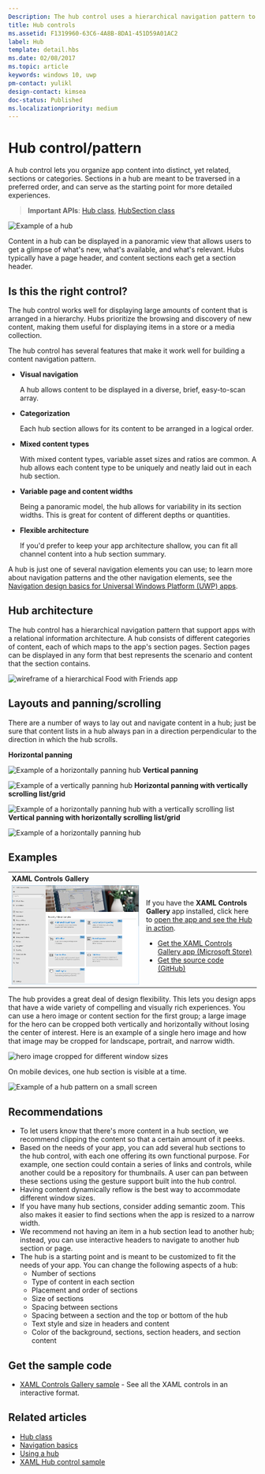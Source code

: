 ```yaml
---
Description: The hub control uses a hierarchical navigation pattern to support apps with a relational information architecture.
title: Hub controls
ms.assetid: F1319960-63C6-4A8B-8DA1-451D59A01AC2
label: Hub
template: detail.hbs
ms.date: 02/08/2017
ms.topic: article
keywords: windows 10, uwp
pm-contact: yulikl
design-contact: kimsea
doc-status: Published
ms.localizationpriority: medium
---
```

# Hub control/pattern

 


A hub control lets you organize app content into distinct, yet related, sections or categories. Sections in a hub are meant to be traversed in a preferred order, and can serve as the starting point for more detailed experiences.

> **Important APIs**: [Hub class](https://msdn.microsoft.com/library/windows/apps/dn251843), [HubSection class](https://msdn.microsoft.com/library/windows/apps/dn251845)

![Example of a hub](images/hub_example_tablet.png)

Content in a hub can be displayed in a panoramic view that allows users to get a glimpse of what's new, what's available, and what's relevant. Hubs typically have a page header, and content sections each get a section header.


## Is this the right control?

The hub control works well for displaying large amounts of content that is arranged in a hierarchy. Hubs prioritize the browsing and discovery of new content, making them useful for displaying items in a store or a media collection.

The hub control has several features that make it work well for building a content navigation pattern.

-   **Visual navigation**

    A hub allows content to be displayed in a diverse, brief, easy-to-scan array.

-   **Categorization**

    Each hub section allows for its content to be arranged in a logical order.

-   **Mixed content types**

    With mixed content types, variable asset sizes and ratios are common. A hub allows each content type to be uniquely and neatly laid out in each hub section.

-   **Variable page and content widths**

    Being a panoramic model, the hub allows for variability in its section widths. This is great for content of different depths or quantities.

-   **Flexible architecture**

    If you'd prefer to keep your app architecture shallow, you can fit all channel content into a hub section summary.

A hub is just one of several navigation elements you can use; to learn more about navigation patterns and the other navigation elements, see the [Navigation design basics for Universal Windows Platform (UWP) apps](../basics/navigation-basics.md).

## Hub architecture

The hub control has a hierarchical navigation pattern that support apps with a relational information architecture. A hub consists of different categories of content, each of which maps to the app's section pages. Section pages can be displayed in any form that best represents the scenario and content that the section contains.

![wireframe of a hierarchical Food with Friends app](images/navigation_diagram_food_with_friends_app_new.png)

## Layouts and panning/scrolling

There are a number of ways to lay out and navigate content in a hub; just be sure that content lists in a hub always pan in a direction perpendicular to the direction in which the hub scrolls.

**Horizontal panning**

![Example of a horizontally panning hub](images/controls_hub_horizontal_pan.png)
**Vertical panning**

![Example of a vertically panning hub](images/controls_hub_vertical_pan.png)
**Horizontal panning with vertically scrolling list/grid**

![Example of a horizontally panning hub with a vertically scrolling list](images/controls_hub_horizontal_vertical_scroll.png)
**Vertical panning with horizontally scrolling list/grid**

![Example of a horizontally panning hub](images/controls_hub_vertical_horizontal_scroll.png)

## Examples

<table>
<th align="left">XAML Controls Gallery<th>
<tr>
<td><img src="images/xaml-controls-gallery-sm.png" alt="XAML controls gallery"></img></td>
<td>
    <p>If you have the <strong style="font-weight: semi-bold">XAML Controls Gallery</strong> app installed, click here to <a href="xamlcontrolsgallery:/item/Hub">open the app and see the Hub in action</a>.</p>
    <ul>
    <li><a href="https://www.microsoft.com/store/productId/9MSVH128X2ZT">Get the XAML Controls Gallery app (Microsoft Store)</a></li>
    <li><a href="https://github.com/Microsoft/Windows-universal-samples/tree/master/Samples/XamlUIBasics">Get the source code (GitHub)</a></li>
    </ul>
</td>
</tr>
</table>

The hub provides a great deal of design flexibility. This lets you design apps that have a wide variety of compelling and visually rich experiences. You can use a hero image or content section for the first group; a large image for the hero can be cropped both vertically and horizontally without losing the center of interest. Here is an example of a single hero image and how that image may be cropped for landscape, portrait, and narrow width.

![hero image cropped for different window sizes](images/hub_hero_cropped2.png)

On mobile devices, one hub section is visible at a time.

![Example of a hub pattern on a small screen](images/phone_hub_example.png)

## Recommendations

-   To let users know that there's more content in a hub section, we recommend clipping the content so that a certain amount of it peeks.
-   Based on the needs of your app, you can add several hub sections to the hub control, with each one offering its own functional purpose. For example, one section could contain a series of links and controls, while another could be a repository for thumbnails. A user can pan between these sections using the gesture support built into the hub control.
-   Having content dynamically reflow is the best way to accommodate different window sizes.
-   If you have many hub sections, consider adding semantic zoom. This also makes it easier to find sections when the app is resized to a narrow width.
-   We recommend not having an item in a hub section lead to another hub; instead, you can use interactive headers to navigate to another hub section or page.
-   The hub is a starting point and is meant to be customized to fit the needs of your app. You can change the following aspects of a hub:
    -   Number of sections
    -   Type of content in each section
    -   Placement and order of sections
    -   Size of sections
    -   Spacing between sections
    -   Spacing between a section and the top or bottom of the hub
    -   Text style and size in headers and content
    -   Color of the background, sections, section headers, and section content

## Get the sample code

- [XAML Controls Gallery sample](https://github.com/Microsoft/Windows-universal-samples/tree/master/Samples/XamlUIBasics) - See all the XAML controls in an interactive format.

## Related articles

- [Hub class](https://msdn.microsoft.com/library/windows/apps/dn251843)
- [Navigation basics](../basics/navigation-basics.md)
- [Using a hub](https://msdn.microsoft.com/library/windows/apps/xaml/dn308518)
- [XAML Hub control sample](http://go.microsoft.com/fwlink/p/?LinkID=310072)
